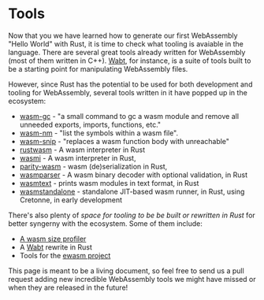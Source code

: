 # Tools

Now that you we have learned how to generate our first WebAssembly "Hello World" with Rust, 
it is time to check what tooling is avaiable in the language. 
There are several great tools already written for WebAssembly (most of them written in C++). 
[Wabt](https://github.com/WebAssembly/wabt), for instance, is a suite of tools built to be a starting point for manipulating WebAssembly files.

However, since Rust has the potential to be used for both development and tooling for WebAssembly, several tools written in it have popped up in the ecosystem:
- [wasm-gc](https://github.com/alexcrichton/wasm-gc) - "a small command to gc a wasm module and remove all unneeded exports, imports, functions, etc."
- [wasm-nm](https://github.com/fitzgen/wasm-nm) - "list the symbols within a wasm file".
- [wasm-snip](https://github.com/fitzgen/wasm-snip) - "replaces a wasm function body with unreachable"
- [rustwasm](https://github.com/joshuawarner32/rust-wasm) - A wasm interpreter in Rust
- [wasmi](https://github.com/pepyakin/wasmi) - A wasm interpreter in Rust,
- [parity-wasm](https://github.com/paritytech/parity-wasm) - wasm (de)serialization in Rust,
- [wasmparser](https://github.com/yurydelendik/wasmparser.rs) - A wasm binary decoder with optional validation, in Rust
- [wasmtext](https://github.com/yurydelendik/wasmtext) - prints wasm modules in text format, in Rust
- [wasmstandalone](https://github.com/sunfishcode/wasmstandalone) - standalone JIT-based wasm runner, in Rust, using Cretonne, in early development

There's also plenty of _space for tooling to be be built or rewritten in Rust_ for better syngerny with the ecosystem. Some of them include:
- [A wasm size profiler](https://github.com/rust-lang-nursery/rust-wasm/issues/20)
- A [Wabt](https://github.com/WebAssembly/wabt) rewrite in Rust
- Tools for the [ewasm project](https://github.com/ewasm)

This page is meant to be a living document, so feel free to send us a pull request adding new incredible WebAssembly tools we might have missed or when they are released in the future!
